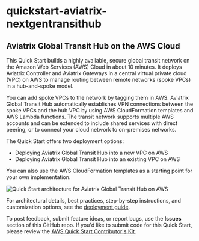 # quickstart-aviatrix-nextgentransithub
## Aviatrix Global Transit Hub on the AWS Cloud


This Quick Start builds a highly available, secure global transit network on the Amazon Web Services (AWS) Cloud in about 10 minutes. It deploys Aviatrix Controller and Aviatrix Gateways in a central virtual private cloud (VPC) on AWS to manage routing between remote networks (spoke VPCs) in a hub-and-spoke model. 

You can add spoke VPCs to the network by tagging them in AWS. Aviatrix Global Transit Hub automatically establishes VPN connections between the spoke VPCs and the hub VPC by using AWS CloudFormation templates and AWS Lambda functions. The transit network supports multiple AWS accounts and can be extended to include shared services with direct peering, or to connect your cloud network to on-premises networks.

The Quick Start offers two deployment options:

- Deploying Aviatrix Global Transit Hub into a new VPC on AWS
- Deploying Aviatrix Global Transit Hub into an existing VPC on AWS

You can also use the AWS CloudFormation templates as a starting point for your own implementation.

![Quick Start architecture for Aviatrix Global Transit Hub on AWS](https://d0.awsstatic.com/partner-network/QuickStart/datasheets/aviatrix-global-transit-hub-architecture-on-aws.jpg)

For architectural details, best practices, step-by-step instructions, and customization options, see the 
[deployment guide](https://fwd.aws/WENBA).

To post feedback, submit feature ideas, or report bugs, use the **Issues** section of this GitHub repo.
If you'd like to submit code for this Quick Start, please review the [AWS Quick Start Contributor's Kit](https://aws-quickstart.github.io/). 

